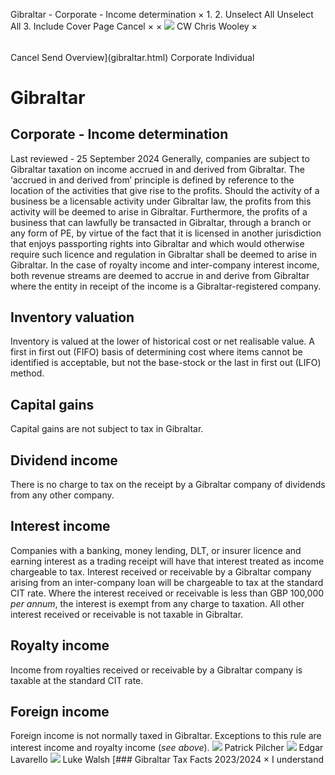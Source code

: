 Gibraltar - Corporate - Income determination
×
1.
2.
Unselect All
Unselect All
3.
Include Cover Page
Cancel
×
×
![](-/media/world-wide-tax-summaries/attachments/global---chris-wooley.ashx%3Frev=ac5e5f3223b34096b1afc2a6009c7320&revision=ac5e5f32-23b3-4096-b1af-c2a6009c7320&hash=859B7ADC84DC2CBEC9760E9E6EE7DE6D0A8BFCDF)
CW
Chris Wooley
×
######
Cancel
Send
Overview](gibraltar.html)
Corporate
Individual
# Gibraltar
## Corporate - Income determination
Last reviewed - 25 September 2024
Generally, companies are subject to Gibraltar taxation on income accrued in and derived from Gibraltar.
The ‘accrued in and derived from’ principle is defined by reference to the location of the activities that give rise to the profits.
Should the activity of a business be a licensable activity under Gibraltar law, the profits from this activity will be deemed to arise in Gibraltar. Furthermore, the profits of a business that can lawfully be transacted in Gibraltar, through a branch or any form of PE, by virtue of the fact that it is licensed in another jurisdiction that enjoys passporting rights into Gibraltar and which would otherwise require such licence and regulation in Gibraltar shall be deemed to arise in Gibraltar.
In the case of royalty income and inter-company interest income, both revenue streams are deemed to accrue in and derive from Gibraltar where the entity in receipt of the income is a Gibraltar-registered company.
## Inventory valuation
Inventory is valued at the lower of historical cost or net realisable value. A first in first out (FIFO) basis of determining cost where items cannot be identified is acceptable, but not the base-stock or the last in first out (LIFO) method.
## Capital gains
Capital gains are not subject to tax in Gibraltar.
## Dividend income
There is no charge to tax on the receipt by a Gibraltar company of dividends from any other company.
## Interest income
Companies with a banking, money lending, DLT, or insurer licence and earning interest as a trading receipt will have that interest treated as income chargeable to tax.
Interest received or receivable by a Gibraltar company arising from an inter-company loan will be chargeable to tax at the standard CIT rate. Where the interest received or receivable is less than GBP 100,000 *per annum*, the interest is exempt from any charge to taxation.
All other interest received or receivable is not taxable in Gibraltar.
## Royalty income
Income from royalties received or receivable by a Gibraltar company is taxable at the standard CIT rate.
## Foreign income
Foreign income is not normally taxed in Gibraltar. Exceptions to this rule are interest income and royalty income (*see above*).
![](-/media/world-wide-tax-summaries/gibraltarpatrick-pilcherpatrick-photo-2020jpg20211210112342923.ashx%3Frev=b23fe362b86b484d9a775fab8ef0e27d&revision=b23fe362-b86b-484d-9a77-5fab8ef0e27d&hash=FA6179ACA0D8F34E69163BAB5A28177B4D21A3B0)
Patrick Pilcher
![](-/media/world-wide-tax-summaries/gibraltaredgar-lavarellogibraltar--edgar-lavarellojpg20241210115257678.ashx%3Frev=b3c047415b4d4d07a2c87321b259a22e&revision=b3c04741-5b4d-4d07-a2c8-7321b259a22e&hash=17E2384AF08C32FF0BF3D7FE1CB495F3903BD61D)
Edgar Lavarello
![](-/media/world-wide-tax-summaries/gibraltarluke-walshgibraltar--luke-walshjpg20241210115345304.ashx%3Frev=69b3d306f30a429f8281aa469c2863c1&revision=69b3d306-f30a-429f-8281-aa469c2863c1&hash=890F5CE495D15EDB97B8CFDCDFB1934D79E8F70B)
Luke Walsh
[### Gibraltar Tax Facts 2023/2024
×
I understand